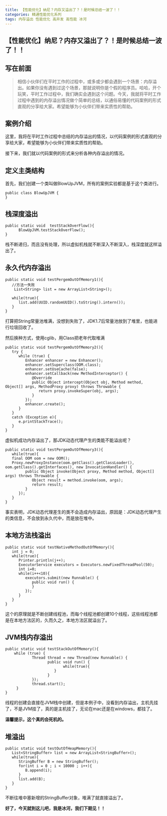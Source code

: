```yaml
---
title: 【性能优化】纳尼？内存又溢出了？！是时候总结一波了！！
categories: 精通性能优化系列
tags: 内存溢出 性能优化 高并发 高性能 冰河
---
```

## 【性能优化】纳尼？内存又溢出了？！是时候总结一波了！！

## 写在前面

>
> 相信小伙伴们在平时工作的过程中，或多或少都会遇到一个场景：内存溢出。如果你没有遇到过这个场景，那就说明你是个假的程序员。哈哈，开个玩笑，平时工作过程中，我们确实会遇到这个问题。今天，我就将平时工作过程中遇到的内存溢出情况做个简单的总结，以通俗易懂的代码案例的形式直观的分享给大家。希望能够为小伙伴们带来实质性的帮助。

## 案例介绍

这里，我将在平时工作过程中总结的内存溢出的情况，以代码案例的形式直观的分享给大家，希望能够为小伙伴们带来实质性的帮助。

接下来，我们就以代码案例的形式来分析各种内存溢出的情况。

## 定义主类结构

首先，我们创建一个类叫做BlowUpJVM，所有的案例实验都是基于这个类进行。

    
    
    public class BlowUpJVM {  
    } 
    

## 栈深度溢出

    
    
    public static void  testStackOverFlow(){ 
          BlowUpJVM.testStackOverFlow(); 
    } 
    

栈不断递归，而且没有处理，所以虚拟机栈就不断深入不断深入，栈深度就这样溢出了。

## 永久代内存溢出

    
    
    public static void testPergemOutOfMemory1(){ 
       //方法一失败 
        List<String> list = new ArrayList<String>(); 
     
       while(true){ 
          list.add(UUID.randomUUID().toString().intern()); 
       } 
    } 
    

打算把String常量池堆满，没想到失败了，JDK1.7后常量池放到了堆里，也能进行垃圾回收了。

然后换种方式，使用cglib，用Class把老年代取堆满

    
    
    public static void testPergemOutOfMemory2(){ 
       try { 
          while (true) { 
             Enhancer enhancer = new Enhancer(); 
             enhancer.setSuperclass(OOM.class); 
             enhancer.setUseCache(false); 
             enhancer.setCallback(new MethodInterceptor() { 
                @Override 
                public Object intercept(Object obj, Method method, Object[] args, MethodProxy proxy) throws Throwable { 
                   return proxy.invokeSuper(obj, args); 
                } 
             }); 
             enhancer.create(); 
          } 
       } 
       catch (Exception e){ 
          e.printStackTrace(); 
       } 
    } 
    

虚拟机成功内存溢出了，那JDK动态代理产生的类能不能溢出呢？

    
    
    public static void testPergemOutOfMemory3(){ 
       while(true){ 
       final OOM oom = new OOM(); 
       Proxy.newProxyInstance(oom.getClass().getClassLoader(), oom.getClass().getInterfaces(), new InvocationHandler() { 
             public Object invoke(Object proxy, Method method, Object[] args) throws Throwable { 
                Object result = method.invoke(oom, args); 
                return result; 
             } 
          }); 
       } 
    } 
    

事实表明，JDK动态代理差生的类不会造成内存溢出，原因是：JDK动态代理产生的类信息，不会放到永久代中，而是放在堆中。

## 本地方法栈溢出

    
    
    public static void testNativeMethodOutOfMemory(){ 
       int j = 0; 
       while(true){ 
          Printer.println(j++); 
          ExecutorService executors = Executors.newFixedThreadPool(50); 
          int i=0; 
          while(i++<10){ 
             executors.submit(new Runnable() { 
                public void run() { 
                } 
             }); 
          } 
       } 
    } 
    

这个的原理就是不断创建线程池，而每个线程池都创建10个线程，这些线程池都是在本地方法区的，久而久之，本地方法区就溢出了。

## JVM栈内存溢出

    
    
    public static void testStackOutOfMemory(){ 
        while (true) {   
                Thread thread = new Thread(new Runnable() {   
                       public void run() { 
                              while(true){ 
                          } 
                       }   
                });   
                thread.start();   
         }   
    } 
    

线程的创建会直接在JVM栈中创建，但是本例子中，没看到内存溢出，主机先挂了，不是JVM挂了，真的是主机挂了，无论在mac还是在windows，都挂了。

**温馨提示，这个真的会死机的。**

## 堆溢出

    
    
    public static void testOutOfHeapMemory(){ 
       List<StringBuffer> list = new ArrayList<StringBuffer>(); 
       while(true){ 
          StringBuffer B = new StringBuffer(); 
          for(int i = 0 ; i < 10000 ; i++){ 
             B.append(i); 
          } 
          list.add(B); 
       } 
    } 
    

不断往堆中塞新增的StringBuffer对象，堆满了就直接溢出了。

**好了，今天就到这儿吧，我是冰河，我们下期见！！**

